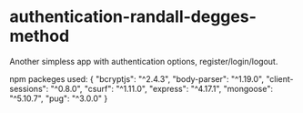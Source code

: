 # authentication-randall-degges-method

Another simpless app with authentication options, register/login/logout.

npm packeges used: { 
    "bcryptjs": "^2.4.3",
    "body-parser": "^1.19.0",
    "client-sessions": "^0.8.0",
    "csurf": "^1.11.0",
    "express": "^4.17.1",
    "mongoose": "^5.10.7",
    "pug": "^3.0.0" }
